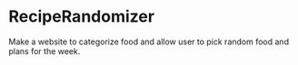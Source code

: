 # RecipeRandomizer
Make a website to categorize food and allow user to pick random food and plans for the week. 
